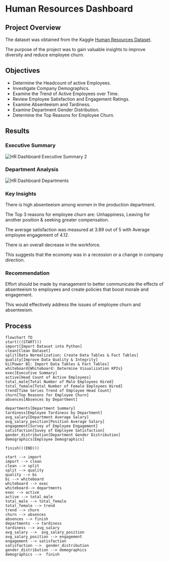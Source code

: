 # Human Resources Dashboard

## Project Overview
The dataset was obtained from the Kaggle [Human Resources Dataset](https://www.kaggle.com/datasets/rhuebner/human-resources-data-set).

The purpose of the project was to gain valuable insights to improve diversity and reduce employee churn.  

## Objectives
- Determine the Headcount of active Employees.
- Investigate Company Demographics.
- Examine the Trend of Active Employees over Time.
- Review Employee Satisfaction and Engagement Ratings.
- Examine Absenteeism and Tardiness.
- Examine Department Gender Distribution.
- Determine the Top Reasons for Employee Churn.

## Results
### Executive Summary
![HR Dashboard Executive Summary 2](https://github.com/frantzalexander/Dashboard-HR/assets/128331579/7322d384-03c3-4b3b-8f74-9ec07f101377)



### Department Analysis
![HR Dashboard Departments](https://github.com/frantzalexander/Dashboard-HR/assets/128331579/29e2aaf4-eec3-448f-a6a7-1fe3f8679c7c)




### Key Insights
There is high absenteeism among women in the production department. 

The Top 3 reasons for employee churn are: Unhappiness, Leaving for another position & seeking greater compensation. 

The average satisfaction was measured at 3.89 out of 5 with Average employee engagement of 4.12. 

There is an overall decrease in the workforce. 

This suggests that the economy was in a recession or a change in company direction.

### Recommendation
Effort should be made by management to better communicate the effects of absenteeism to employees and create policies that boost morale and engagement. 

This would effectively address the issues of employee churn and absenteeism.




## Process

```mermaid
flowchart TD
start(((START)))
import[Import Dataset into Python]
clean[Clean Dataset]
split[Data Normalization: Create Data Tables & Fact Tables]
quality[Improve Data Quality & Integrity]
bi[Power BI: Import Data Tables & Fact Tables]
whiteboard{Whiteboard: Determine Visualization KPIs}
exec[Executive Summary]
active[Head Count of Active Employees]
total_male[Total Number of Male Employees Hired]
total_female[Total Number of Female Employees Hired]
trend[Time Series Trend of Employee Head Count]
churn[Top Reasons for Employee Churn]
absences[Absences by Department]

departments[Department Summary]
tardiness[Employee Tardiness by Department]
avg_salary[Department Average Salary]
avg_salary_position[Position Average Salary]
engagement[Survey of Employee Engagement]
satisfaction[Suvey of Employee Satisfaction]
gender_distribution[Department Gender Distribution]
demographics[Employee Demographics]

finish(((END)))

start --> import
import --> clean
clean --> split
split --> quality
quality --> bi
bi --> whiteboard
whiteboard --> exec
whiteboard--> departments
exec --> active
active --> total_male
total_male --> total_female
total_female --> trend
trend --> churn
churn --> absences
absences --> finish
departments --> tardiness
tardiness --> avg_salary
avg_salary -->  avg_salary_position
avg_salary_position --> engagement
engagement --> satisfaction
satisfaction -->  gender_distribution
gender_distribution --> demographics
demographics -->  finish


